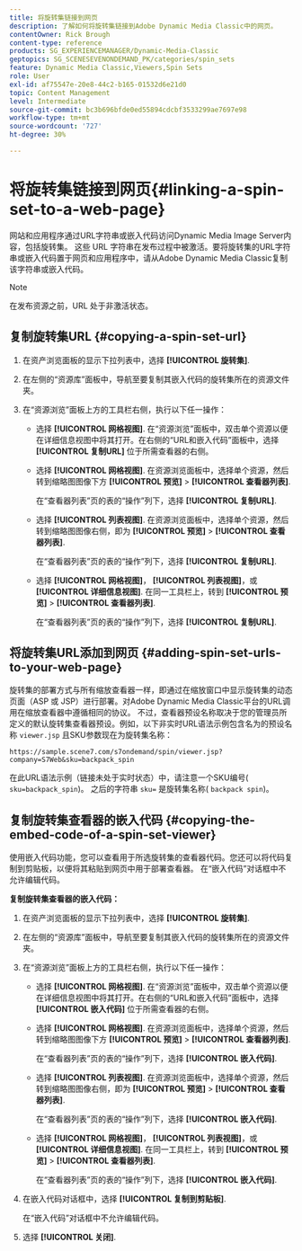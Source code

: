 ```yaml
---
title: 将旋转集链接到网页
description: 了解如何将旋转集链接到Adobe Dynamic Media Classic中的网页。
contentOwner: Rick Brough
content-type: reference
products: SG_EXPERIENCEMANAGER/Dynamic-Media-Classic
geptopics: SG_SCENESEVENONDEMAND_PK/categories/spin_sets
feature: Dynamic Media Classic,Viewers,Spin Sets
role: User
exl-id: af75547e-20e8-44c2-b165-01532d6e21d0
topic: Content Management
level: Intermediate
source-git-commit: bc3b696bfde0ed55894cdcbf3533299ae7697e98
workflow-type: tm+mt
source-wordcount: '727'
ht-degree: 30%

---
```


# 将旋转集链接到网页{#linking-a-spin-set-to-a-web-page}

网站和应用程序通过URL字符串或嵌入代码访问Dynamic Media Image Server内容，包括旋转集。 这些 URL 字符串在发布过程中被激活。要将旋转集的URL字符串或嵌入代码置于网页和应用程序中，请从Adobe Dynamic Media Classic复制该字符串或嵌入代码。

>[!NOTE]
>
>在发布资源之前，URL 处于非激活状态。

## 复制旋转集URL {#copying-a-spin-set-url}

1. 在资产浏览面板的显示下拉列表中，选择 **[!UICONTROL 旋转集]**.
1. 在左侧的“资源库”面板中，导航至要复制其嵌入代码的旋转集所在的资源文件夹。
1. 在“资源浏览”面板上方的工具栏右侧，执行以下任一操作：

   * 选择 **[!UICONTROL 网格视图]**. 在“资源浏览”面板中，双击单个资源以便在详细信息视图中将其打开。在右侧的“URL和嵌入代码”面板中，选择 **[!UICONTROL 复制URL]** 位于所需查看器的右侧。
   * 选择 **[!UICONTROL 网格视图]**. 在资源浏览面板中，选择单个资源，然后转到缩略图图像下方 **[!UICONTROL 预览]** > **[!UICONTROL 查看器列表]**.

     在“查看器列表”页的表的“操作”列下，选择 **[!UICONTROL 复制URL]**.

   * 选择 **[!UICONTROL 列表视图]**. 在资源浏览面板中，选择单个资源，然后转到缩略图图像右侧，即为 **[!UICONTROL 预览]** > **[!UICONTROL 查看器列表]**.

     在“查看器列表”页的表的“操作”列下，选择 **[!UICONTROL 复制URL]**.

   * 选择 **[!UICONTROL 网格视图]**， **[!UICONTROL 列表视图]**，或 **[!UICONTROL 详细信息视图]**. 在同一工具栏上，转到 **[!UICONTROL 预览]** > **[!UICONTROL 查看器列表]**.

     在“查看器列表”页的表的“操作”列下，选择 **[!UICONTROL 复制URL]**.

## 将旋转集URL添加到网页 {#adding-spin-set-urls-to-your-web-page}

旋转集的部署方式与所有缩放查看器一样，即通过在缩放窗口中显示旋转集的动态页面（ASP 或 JSP）进行部署。对Adobe Dynamic Media Classic平台的URL调用在缩放查看器中遵循相同的协议。 不过，查看器预设名称取决于您的管理员所定义的默认旋转集查看器预设。例如，以下非实时URL语法示例包含名为的预设名称 `viewer.jsp` 且SKU参数现在为旋转集名称：

```as3
https://sample.scene7.com/s7ondemand/spin/viewer.jsp?company=S7Web&sku=backpack_spin
```

在此URL语法示例（链接未处于实时状态）中，请注意一个SKU编号( `sku=backpack_spin`)。 之后的字符串 `sku=` 是旋转集名称( `backpack spin`)。

## 复制旋转集查看器的嵌入代码 {#copying-the-embed-code-of-a-spin-set-viewer}

使用嵌入代码功能，您可以查看用于所选旋转集的查看器代码。您还可以将代码复制到剪贴板，以便将其粘贴到网页中用于部署查看器。 在“嵌入代码”对话框中不允许编辑代码。

**复制旋转集查看器的嵌入代码：**

1. 在资产浏览面板的显示下拉列表中，选择 **[!UICONTROL 旋转集]**.
1. 在左侧的“资源库”面板中，导航至要复制其嵌入代码的旋转集所在的资源文件夹。
1. 在“资源浏览”面板上方的工具栏右侧，执行以下任一操作：

   * 选择 **[!UICONTROL 网格视图]**. 在“资源浏览”面板中，双击单个资源以便在详细信息视图中将其打开。在右侧的“URL和嵌入代码”面板中，选择 **[!UICONTROL 嵌入代码]** 位于所需查看器的右侧。
   * 选择 **[!UICONTROL 网格视图]**. 在资源浏览面板中，选择单个资源，然后转到缩略图图像下方 **[!UICONTROL 预览]** > **[!UICONTROL 查看器列表]**.

     在“查看器列表”页的表的“操作”列下，选择 **[!UICONTROL 嵌入代码]**.

   * 选择 **[!UICONTROL 列表视图]**. 在资源浏览面板中，选择单个资源，然后转到缩略图图像右侧，即为 **[!UICONTROL 预览]** > **[!UICONTROL 查看器列表]**.

     在“查看器列表”页的表的“操作”列下，选择 **[!UICONTROL 嵌入代码]**.

   * 选择 **[!UICONTROL 网格视图]**， **[!UICONTROL 列表视图]**，或 **[!UICONTROL 详细信息视图]**. 在同一工具栏上，转到 **[!UICONTROL 预览]** > **[!UICONTROL 查看器列表]**.

     在“查看器列表”页的表的“操作”列下，选择 **[!UICONTROL 嵌入代码]**.

1. 在嵌入代码对话框中，选择 **[!UICONTROL 复制到剪贴板]**.

   在“嵌入代码”对话框中不允许编辑代码。

1. 选择 **[!UICONTROL 关闭]**.
